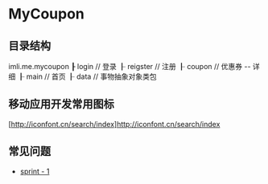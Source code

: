 # MyCoupon

## 目录结构
imli.me.mycoupon
    ┠  login        // 登录
    ┠  reigster     // 注册
    ┠  coupon       // 优惠券 -- 详细
    ┠  main         // 首页
    ┠  data         // 事物抽象对象类包


## 移动应用开发常用图标
[http://iconfont.cn/search/index]http://iconfont.cn/search/index

## 常见问题
* [sprint - 1](./question/day1.md)